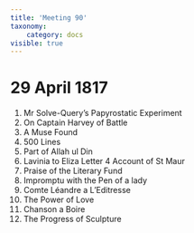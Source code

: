 ```yaml
---
title: 'Meeting 90'
taxonomy:
    category: docs
visible: true
---
```


# 29 April 1817

1. <span class="grey">Mr Solve-Query’s Papyrostatic Experiment</span>
2. <span class="grey">On Captain Harvey of Battle</span>
3. <span class="grey">A Muse Found</span>
4. <span class="grey">500 Lines</span>
5. <span class="grey">Part of Allah ul Din</span>
6. <span class="grey">Lavinia to Eliza Letter 4 Account of St Maur</span>
7. <span class="grey">Praise of the Literary Fund</span>
8. <span class="grey">Impromptu with the Pen of a lady</span>
9. <span class="grey">Comte Léandre a L’Editresse</span>
10. <span class="grey">The Power of Love</span>
11. <span class="grey">Chanson a Boire</span>
12. <span class="grey">The Progress of Sculpture</span>